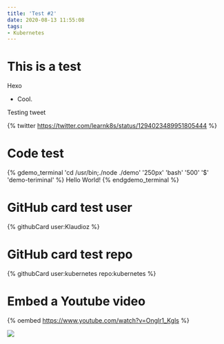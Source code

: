 ```yaml
---
title: 'Test #2'
date: 2020-08-13 11:55:08
tags:
- Kubernetes
---
```


# This is a test

Hexo

- Cool.

Testing tweet

{% twitter https://twitter.com/learnk8s/status/1294023489951805444 %}

# Code test
{% gdemo_terminal 'cd /usr/bin;./node ./demo' '250px' 'bash' '500' '$' 'demo-teriminal' %}
Hello World!
{% endgdemo_terminal %}


# GitHub card test user

{% githubCard user:Klaudioz %}

# GitHub card test repo

{% githubCard user:kubernetes repo:kubernetes %}

# Embed a Youtube video

{% oembed https://www.youtube.com/watch?v=Onglr1_Kgls %}

![](Post-Asset-Folder/2020-08-14-10-10-00.png)